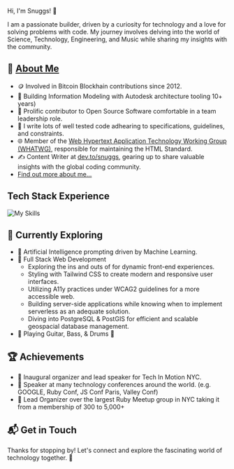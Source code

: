  Hi, I'm Snuggs! 👋

I am a passionate builder, driven by a curiosity for technology and a love for solving problems with code.
My journey involves delving into the world of Science, Technology, Engineering, and Music while sharing my insights with the community.


## 🚀 [About Me](https://www.linkedin.com/in/devpunks)

- 🪙 Involved in Bitcoin Blockhain contributions since 2012.
- 🏢 Building Information Modeling with Autodesk architecture tooling 10+ years)
- 🔭 Prolific contributor to Open Source Software comfortable in a team leadership role.
- 📝 I write lots of well tested code adhearing to specifications, guidelines, and constraints.
- 🌐 Member of the [Web Hypertext Application Technology Working Group (WHATWG)](https://whatwg.org), responsible for maintaining the HTML Standard.
- ✍️ Content Writer at [dev.to/snuggs](https://dev.to/snuggs), gearing up to share valuable insights with the global coding community.
- [Find out more about me...](https://www.linkedin.com/in/devpunks)

## Tech Stack Experience
  ![My Skills](https://skillicons.dev/icons?i=html,css,tailwind,js,nodejs,npm,vue,react,express,ruby,rails,postgres,docker,aws,nginx,linux,bash,vim,git)


## 🌱 Currently Exploring

- 🧠 Artificial Intelligence prompting driven by Machine Learning.
- 🚀 Full Stack Web Development
  - Exploring the ins and outs of for dynamic front-end experiences.
  - Styling with Tailwind CSS to create modern and responsive user interfaces.
  - Utilizing A11y practices under WCAG2 guidelines for a more accessible web.
  - Building server-side applications while knowing when to implement serverless as an adequate solution.
  - Diving into PostgreSQL & PostGIS for efficient and scalable geospacial database management.
- 🎸 Playing Guitar, Bass, & Drums 🥁

 ## 🏆 Achievements

- 🌟 Inaugural organizer and lead speaker for Tech In Motion NYC.
- 🌟 Speaker at many technology conferences around the world. (e.g. GOOGLE, Ruby Conf, JS Conf Paris, Valley Conf)
- 🌟 Lead Organizer over the largest Ruby Meetup group in NYC taking it from a membership of 300 to 5,000+


## 📬 Get in Touch


Thanks for stopping by!
Let's connect and explore the fascinating world of technology together. 🚀

<!--
Here are some ideas to get you started:

- 🔭 I’m currently working on ...
- 🌱 I’m currently learning ...
- 👯 I’m looking to collaborate on ...
- 🤔 I’m looking for help with ...
- 💬 Ask me about ...
- 📫 How to reach me: ...
- 😄 Pronouns: ...
- ⚡ Fun fact: ...
-->
